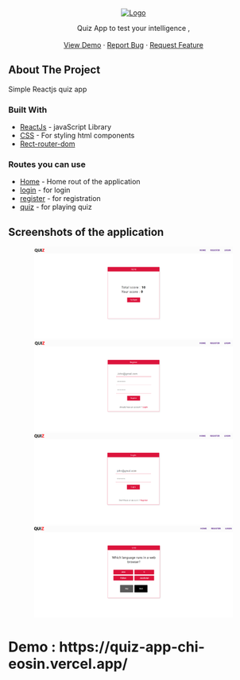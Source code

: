 <!-- PROJECT LOGO -->
<br />
<p align="center">
  <a href="#">
    <img src="https://www.thequizopedia.com/blog/wp-content/uploads/2020/01/purple-background-with-quiz-word-colorful-people_52683-126.jpg" alt="Logo" width="250px">
  </a>
  </p>

  <p align="center">
   Quiz App to test your intelligence ,
    <br />
    <br />
    <a href="https://quiz-app-chi-eosin.vercel.app/">View Demo</a>
    ·
    <a href="#">Report Bug</a>
    ·
    <a href="#">Request Feature</a>
  </p>


<!-- ABOUT THE PROJECT -->
## About The Project

Simple Reactjs quiz app 


### Built With

* [ReactJs]() - javaScript Library
* [CSS]() - For styling html components
* [Rect-router-dom]()

 
 ### Routes you can use 
 
 * [Home]() - Home rout of the application
 * [login]() - for login 
 * [register]() - for registration 
 * [quiz]() - for playing quiz




<!-- LICENSE -->
## Screenshots of the application

<p align="center">
  <a href="#">
    <img src="https://raw.githubusercontent.com/Gauravmitra-hash/Quiz-app/master/images/score-card.png" alt="Logo" width="400px">
  </a>
  <a href="#">
    <img src="https://raw.githubusercontent.com/Gauravmitra-hash/Quiz-app/master/images/register.png" alt="Logo" width="400px">
  </a>
  <br/>
  <a href="#">
    <img src="https://raw.githubusercontent.com/Gauravmitra-hash/Quiz-app/master/images/login.png" alt="Logo" width="400px">
  </a>
  <a href="#">
    <img src="https://raw.githubusercontent.com/Gauravmitra-hash/Quiz-app/master/images/quiz.png" alt="Logo" width="400px">
  </a>
  </p>


<h1> Demo : https://quiz-app-chi-eosin.vercel.app/ <h1/>






